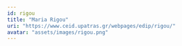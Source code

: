 ```yaml
---
id: rigou
title: "Maria Rigou"
uri: "https://www.ceid.upatras.gr/webpages/edip/rigou/"
avatar: "assets/images/rigou.png"
---
```

